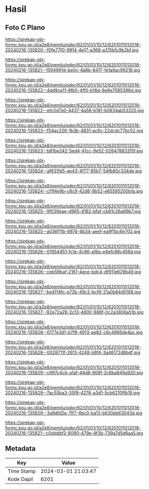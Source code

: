 # Hasil

## Foto C Plano

https://sirekap-obj-formc.kpu.go.id/a2e8/pemilu/pdpr/62/01/01/10/12/6201011012018-20240216-135820--f0fe77f0-9914-4e17-a368-a315b1c9b2bf.jpg

https://sirekap-obj-formc.kpu.go.id/a2e8/pemilu/pdpr/62/01/01/10/12/6201011012018-20240216-135821--1594991d-be0c-4a8b-8417-fe1a9ac99218.jpg

https://sirekap-obj-formc.kpu.go.id/a2e8/pemilu/pdpr/62/01/01/10/12/6201011012018-20240216-135822--4dd9ce11-8fb5-4ff0-b16d-9e9e7085396d.jpg

https://sirekap-obj-formc.kpu.go.id/a2e8/pemilu/pdpr/62/01/01/10/12/6201011012018-20240216-135822--efc0d7a0-4437-4a58-b181-b0634ab53320.jpg

https://sirekap-obj-formc.kpu.go.id/a2e8/pemilu/pdpr/62/01/01/10/12/6201011012018-20240216-135823--f54ac226-1b3b-4831-ac6c-22dcdc77bc52.jpg

https://sirekap-obj-formc.kpu.go.id/a2e8/pemilu/pdpr/62/01/01/10/12/6201011012018-20240216-135823--b81be242-5ed4-41cc-9e52-026478832f5f.jpg

https://sirekap-obj-formc.kpu.go.id/a2e8/pemilu/pdpr/62/01/01/10/12/6201011012018-20240216-135824--af631fd5-ae43-4f77-85b7-54fb80c334de.jpg

https://sirekap-obj-formc.kpu.go.id/a2e8/pemilu/pdpr/62/01/01/10/12/6201011012018-20240216-135824--cf1f4e9b-c8c9-42d6-9b52-e65595200b1a.jpg

https://sirekap-obj-formc.kpu.go.id/a2e8/pemilu/pdpr/62/01/01/10/12/6201011012018-20240216-135825--9f539eae-d965-4162-bfaf-cb61c26a69b7.jpg

https://sirekap-obj-formc.kpu.go.id/a2e8/pemilu/pdpr/62/01/01/10/12/6201011012018-20240216-135825--a036f11b-9974-4b34-aeef-ea9f1bc6e702.jpg

https://sirekap-obj-formc.kpu.go.id/a2e8/pemilu/pdpr/62/01/01/10/12/6201011012018-20240216-135826--01954451-fc1e-4c86-a16a-e4efc88c456d.jpg

https://sirekap-obj-formc.kpu.go.id/a2e8/pemilu/pdpr/62/01/01/10/12/6201011012018-20240216-135826--ceb59baf-2161-4ece-bdc4-df911e629b49.jpg

https://sirekap-obj-formc.kpu.go.id/a2e8/pemilu/pdpr/62/01/01/10/12/6201011012018-20240216-135827--be4114fc-e72b-49c2-bcf6-21a0b84d5168.jpg

https://sirekap-obj-formc.kpu.go.id/a2e8/pemilu/pdpr/62/01/01/10/12/6201011012018-20240216-135827--82e72a26-2c13-4800-888f-0c2a3806a51b.jpg

https://sirekap-obj-formc.kpu.go.id/a2e8/pemilu/pdpr/62/01/01/10/12/6201011012018-20240216-135828--0177e3d1-b7f8-4913-ae82-c6c4666de4ac.jpg

https://sirekap-obj-formc.kpu.go.id/a2e8/pemilu/pdpr/62/01/01/10/12/6201011012018-20240216-135828--0028711f-26f3-4248-b8f4-3a46172d8bdf.jpg

https://sirekap-obj-formc.kpu.go.id/a2e8/pemilu/pdpr/62/01/01/10/12/6201011012018-20240216-135829--c997c4cb-a1af-44d8-908f-2c6ba849a920.jpg

https://sirekap-obj-formc.kpu.go.id/a2e8/pemilu/pdpr/62/01/01/10/12/6201011012018-20240216-135829--7ac55ba3-35f8-4276-a3d1-5cb6210ffb19.jpg

https://sirekap-obj-formc.kpu.go.id/a2e8/pemilu/pdpr/62/01/01/10/12/6201011012018-20240216-135829--3a9dfd2e-11f7-4bc0-ba13-b630eb63043d.jpg

https://sirekap-obj-formc.kpu.go.id/a2e8/pemilu/pdpr/62/01/01/10/12/6201011012018-20240216-135821--c0dddbf2-8090-479e-8f3b-739a7d5d6aa5.jpg


## Metadata

| Key        | Value               |
| ---------- | ------------------- |
| Time Stamp | 2024-03-01 21:03:47 |
| Kode Dapil | 6201                |



